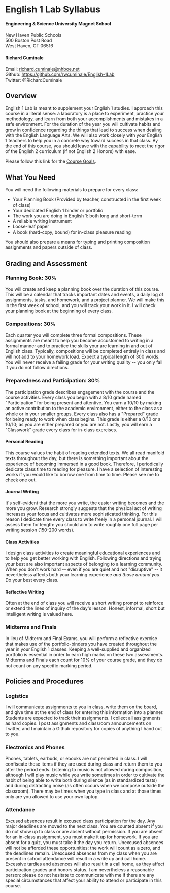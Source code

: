 # English 1 Lab Syllabus

#### Engineering & Science University Magnet School

New Haven Public Schools  
500 Boston Post Road  
West Haven, CT 06516

#### Richard Cuminale

Email: richard.cuminale@nhboe.net  
Github: https://github.com/rwcuminale/English-1Lab  
Twitter: @RichardCuminale

## Overview

English 1 Lab is meant to supplement your English 1 studies.
I approach this course in a literal sense:
	a laboratory is a place to experiment, practice your methodology,
	and learn from both your accomplishments and mistakes in a safe environment.
For the duration of the year you will cultivate habits
	and grow in confidence regarding the things that lead to success
	when dealing with the English Language Arts.
We will also work closely with your English 1 teachers to help you in a concrete way toward success in that class.
By the end of this course,
	you should leave with the capability to meet the rigor of the English 2 curriculum
	(if not English 2 Honors) with ease. 

Please follow this link for the [Course Goals](https://github.com/rwcuminale/English-1Lab/01-CourseLogistics/E1L-CourseGoals.md).

## What You Need

You will need the following materials to prepare for every class:

* Your Planning Book (Provided by teacher, constructed in the first week of class)
* Your dedicated English 1 binder or portfolio
* The work you are doing in English 1: both long and short-term
* A reliable writing instrument
* Loose-leaf paper
* A book (hard-copy, bound) for in-class pleasure reading

You should also prepare a means for typing and printing composition assignments and papers outside of class.

## Grading and Assessment

### Planning Book: 30%

You will create and keep a planning book over the duration of this course.
This will be a calendar that tracks important dates and events,
	a daily log of assignments, tasks, and homework,
	and a project planner.
We will make this in the first week of school, and you will track your work in it.
I will check your planning book at the beginning of every class.

### Compositions: 30%

Each quarter you will complete three formal compositions. 
These assignments are meant to help you become accustomed to writing in a formal manner
	and to practice the skills your are learning in and out of English class.
Typically, compositions will be completed entirely in class and will not add to your homework load.
Expect a typical length of 300 words.
You will never receive a failing grade for your writing quality --
you only fail if you do not follow directions. 

### Preparedness and Participation: 30%

The participation grade describes engagement with the course and the course activities.
Every class you begin with a 8/10 grade named "Participation" for being present and attentive. 
You earn a 10/10 by making an active contribution to the academic environment,
	either to the class as a whole or in your smaller groups.
Every class also has a "Prepared" grade for being ready to work when class begins.
This grade is either a 0/10 or a 10/10;
as you are either prepared or you are not.
Lastly, you will earn a "Classwork" grade every class for in-class exercises.

#### Personal Reading

This course values the habit of reading extended texts. 
We all read manifold texts throughout the day,
	but there is something important about the experience of becoming immersed in a good book. 
Therefore, I periodically dedicate class time to reading for pleasure. 
I have a selection of interesting works if you would like to borrow one from time to time. 
Please see me to check one out.

#### Journal Writing

It's self-evident that the more you write, the easier writing becomes and the more you grow.
Research strongly suggests that the physical act of writing increases your focus
	and cultivates more sophisticated thinking.
For this reason I dedicate time every class to write freely in a personal journal.
I will assess them for length: 
	you should aim to write roughly one full page per writing session (150-200 words).

#### Class Activities

I design class activities to create meaningful educational experiences and to help you get better working with English.
Following directions and trying your best are also important aspects of belonging to a learning community. 
When you don't work hard
	-- even if you are quiet and not "disruptive" --
	it nevertheless affects both your learning experience *and those around you*. 
Do your best every class.

#### Reflective Writing

Often at the end of class you will receive a short writing prompt
	to reinforce or extend the lines of inquiry of the day's lesson. 
Honest, informal, short but intelligent writing is valued here. 

### Midterms and Finals

In lieu of Midterm and Final Exams, you will perform a reflective exercise 
	that makes use of the portfolio-binders you have created throughout the year in your English 1 classes.
Keeping a well-supplied and organized portfolio is essential in order to earn high marks on these two assessments.
Midterms and Finals each count for 10% of your course grade,
	and they do not count on any specific marking period.

## Policies and Procedures

### Logistics

I will communicate assignments to you in class, write them on the board,
	and give time at the end of class for entering this information into a planner. 
Students are expected to track their assignments. 
I collect all assignments as hard copies. 
I post assignments and classroom announcements on Twitter,
	and I maintain a Github repository for copies of anything I hand out to you.

### Electronics and Phones

Phones, tablets, earbuds, or ebooks are not permitted in class.
I will confiscate these items if they are used during class
	and return them to you after the period ends.
Listening to music is not allowed during composition,
	although I will play music while you write sometimes
	in order to cultivate the habit of being able to write both during silence (as in standardized tests)
	and during distracting noise (as often occurs when we compose outside the classroom).
There may be times when you type in class and at those times only are you allowed to use your own laptop.

### Attendance

Excused absences result in excused class participation for the day. 
Any major deadlines are moved to the next class.
You are counted absent if you do not show up to class or are absent without permission. 
If you are absent for an in-class assignment, you must make it up for homework. 
If you are absent for a quiz, you must take it the day you return. 
Unexcused absences will not be afforded these opportunities:
	the work will count as a zero, and the deadlines remain.
Unexcused absences from my class when you are present in school attendance will result in a write up and call home.
Excessive tardies and absences will also result in a call home, as they affect participation grades and honors status.
I am nevertheless a reasonable person:
	please do not hesitate to communicate with me if there are any special circumstances
	that affect your ability to attend or participate in this course.